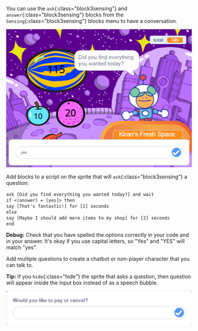 
You can use the `ask`{:class="block3sensing"} and `answer`{:class="block3sensing"} blocks from the `Sensing`{:class="block3sensing"} blocks menu to have a conversation.

![Ask dialogue with yes as input](images/ask-answer.png)

Add blocks to a script on the sprite that will `ask`{:class="block3sensing"} a question:

```blocks3
ask [Did you find everything you wanted today?] and wait
if <(answer) = [yes]> then
say [That's fantastic!] for [2] seconds
else
say [Maybe I should add more items to my shop] for [2] seconds
end
```

**Debug:** Check that you have spelled the options correctly in your code and in your answer. It's okay if you use capital letters, so "Yes" and "YES" will match "yes". 

Add multiple questions to create a chatbot or non-player character that you can talk to.

**Tip:** If you `hide`{:class="hide"} the sprite that asks a question, then question will appear inside the input box instead of as a speech bubble.

![Ask dialogue with question inside](images/ask-hidden-sprite.png)

